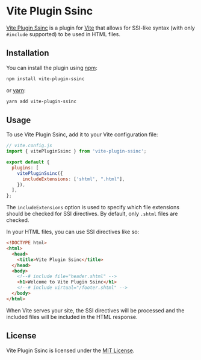 # Vite Plugin Ssinc

[Vite Plugin Ssinc](https://github.com/yend724/vite-plugin-ssinc) is a plugin for [Vite](https://vitejs.dev/) that allows for SSI-like syntax (with only `#include` supported) to be used in HTML files.

## Installation

You can install the plugin using [npm](https://www.npmjs.com/):

```sh
npm install vite-plugin-ssinc
```

or [yarn](https://yarnpkg.com/):

```sh
yarn add vite-plugin-ssinc
```

## Usage

To use Vite Plugin Ssinc, add it to your Vite configuration file:

```js
// vite.config.js
import { vitePluginSsinc } from 'vite-plugin-ssinc';

export default {
  plugins: [
    vitePluginSsinc({
      includeExtensions: ['shtml', ".html"],
    }),
  ],
};
```

The `includeExtensions` option is used to specify which file extensions should be checked for SSI directives. By default, only `.shtml` files are checked.

In your HTML files, you can use SSI directives like so:

```html
<!DOCTYPE html>
<html>
  <head>
    <title>Vite Plugin Ssinc</title>
  </head>
  <body>
    <!--# include file="header.shtml" -->
    <h1>Welcome to Vite Plugin Ssinc</h1>
    <!--# include virtual="/footer.shtml" -->
  </body>
</html>
```

When Vite serves your site, the SSI directives will be processed and the included files will be included in the HTML response.

## License

Vite Plugin Ssinc is licensed under the [MIT License](https://github.com/username/repo/blob/master/LICENSE).